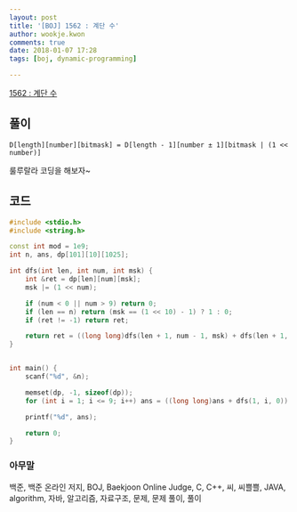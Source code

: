 ```yaml
---
layout: post
title: '[BOJ] 1562 : 계단 수'
author: wookje.kwon
comments: true
date: 2018-01-07 17:28
tags: [boj, dynamic-programming]

---
```


[1562 : 계단 수](https://www.acmicpc.net/problem/1562)

## 풀이

`D[length][number][bitmask] = D[length - 1][number ± 1][bitmask | (1 << number)]`

룰루랄라 코딩을 해보자~

## 코드

```cpp
#include <stdio.h>
#include <string.h>

const int mod = 1e9;
int n, ans, dp[101][10][1025];

int dfs(int len, int num, int msk) {
	int &ret = dp[len][num][msk];
	msk |= (1 << num);

	if (num < 0 || num > 9) return 0;
	if (len == n) return (msk == (1 << 10) - 1) ? 1 : 0;
	if (ret != -1) return ret;

	return ret = ((long long)dfs(len + 1, num - 1, msk) + dfs(len + 1, num + 1, msk)) % mod;
}


int main() {
	scanf("%d", &n);

	memset(dp, -1, sizeof(dp));
	for (int i = 1; i <= 9; i++) ans = ((long long)ans + dfs(1, i, 0)) % mod;

	printf("%d", ans);

	return 0;
}
```

### 아무말  
백준, 백준 온라인 저지, BOJ, Baekjoon Online Judge, C, C++, 씨, 씨쁠쁠, JAVA, algorithm, 자바, 알고리즘, 자료구조, 문제, 문제 풀이, 풀이
